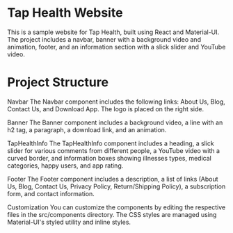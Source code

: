 # Tap Health Website

This is a sample website for Tap Health, built using React and Material-UI. The project includes a navbar, banner with a background video and animation, footer, and an information section with a slick slider and YouTube video.

# Project Structure

Navbar
The Navbar component includes the following links: About Us, Blog, Contact Us, and Download App. The logo is placed on the right side.

Banner
The Banner component includes a background video, a line with an h2 tag, a paragraph, a download link, and an animation.

TapHealthInfo
The TapHealthInfo component includes a heading, a slick slider for various comments from different people, a YouTube video with a curved border, and information boxes showing illnesses types, medical categories, happy users, and app rating.

Footer
The Footer component includes a description, a list of links (About Us, Blog, Contact Us, Privacy Policy, Return/Shipping Policy), a subscription form, and contact information.

Customization
You can customize the components by editing the respective files in the src/components directory. The CSS styles are managed using Material-UI's styled utility and inline styles.
